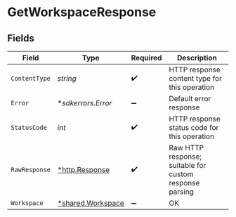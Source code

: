 # GetWorkspaceResponse


## Fields

| Field                                                        | Type                                                         | Required                                                     | Description                                                  |
| ------------------------------------------------------------ | ------------------------------------------------------------ | ------------------------------------------------------------ | ------------------------------------------------------------ |
| `ContentType`                                                | *string*                                                     | :heavy_check_mark:                                           | HTTP response content type for this operation                |
| `Error`                                                      | **sdkerrors.Error*                                           | :heavy_minus_sign:                                           | Default error response                                       |
| `StatusCode`                                                 | *int*                                                        | :heavy_check_mark:                                           | HTTP response status code for this operation                 |
| `RawResponse`                                                | [*http.Response](https://pkg.go.dev/net/http#Response)       | :heavy_check_mark:                                           | Raw HTTP response; suitable for custom response parsing      |
| `Workspace`                                                  | [*shared.Workspace](../../../pkg/models/shared/workspace.md) | :heavy_minus_sign:                                           | OK                                                           |